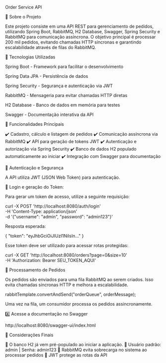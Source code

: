 Order Service API

📌 Sobre o Projeto

Este projeto consiste em uma API REST para gerenciamento de pedidos, utilizando Spring Boot, RabbitMQ, H2 Database, Swagger, Spring Security e RabbitMQ para comunicação assíncrona. O objetivo principal é processar 200 mil pedidos, evitando chamadas HTTP síncronas e garantindo escalabilidade através de filas do RabbitMQ.

🚀 Tecnologias Utilizadas

Spring Boot - Framework para facilitar o desenvolvimento

Spring Data JPA - Persistência de dados

Spring Security - Segurança e autenticação via JWT

RabbitMQ - Mensageria para evitar chamadas HTTP diretas

H2 Database - Banco de dados em memória para testes

Swagger - Documentação interativa da API

📜 Funcionalidades Principais

✔️ Cadastro, cálculo e listagem de pedidos
✔️ Comunicação assíncrona via RabbitMQ
✔️ API para geração de tokens JWT
✔️ Autenticação e autorização via Spring Security
✔️ Banco de dados H2 populado automaticamente ao iniciar
✔️ Integração com Swagger para documentação


🔑 Autenticação e Segurança

A API utiliza JWT (JSON Web Token) para autenticação.

📌 Login e geração do Token:

Para gerar um token de acesso, utilize a seguinte requisição:

curl -X POST 'http://localhost:8080/auth/login' \
  -H 'Content-Type: application/json' \
  -d '{"username": "admin", "password": "admin123"}'

Resposta esperada:

{
  "token": "eyJhbGciOiJIUzI1NiIsIn..."
}

Esse token deve ser utilizado para acessar rotas protegidas:

curl -X GET 'http://localhost:8080/orders?page=0&size=10' \
  -H 'Authorization: Bearer SEU_TOKEN_AQUI'

🛒 Processamento de Pedidos

Os pedidos são enviados para uma fila RabbitMQ ao serem criados.
Isso evita chamadas síncronas HTTP e melhora a escalabilidade.

rabbitTemplate.convertAndSend("orderQueue", orderMessage);

Uma vez na fila, um consumidor processa os pedidos assincronamente.

4️⃣ Acesse a documentação no Swagger

http://localhost:8080/swagger-ui/index.html

📌 Considerações Finais

🔹 O banco H2 já vem pré-populado ao iniciar a aplicação.
🔹 Usuário padrão: admin | Senha: admin123
🔹 RabbitMQ evita sobrecarga no sistema ao processar pedidos
🔹 JWT protege as rotas da API

